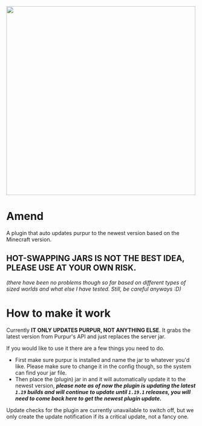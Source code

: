 <img src="https://amend.mrtron.dev/img/amend.png" width="500px">


# Amend 
A plugin that auto updates purpur to the newest version based on the Minecraft version.
 ## HOT-SWAPPING JARS IS NOT THE BEST IDEA, PLEASE USE AT YOUR OWN RISK. 
 *(there have been no problems though so far based on different types of sized worlds and what else I have tested. Still, be careful anyways :D)*
 
 
 # How to make it work
 Currently **IT ONLY UPDATES PURPUR, NOT ANYTHING ELSE**.
 It grabs the latest version from Purpur's API and just replaces the server jar.
 
 If you would like to use it there are a few things you need to do. 
 - First make sure purpur is installed and name the jar to whatever you'd like. Please make sure to change it in the config though, so the system can find your jar file. 
 - Then place the (plugin) jar in and it will automatically update it to the newest version, ***please note as of now the plugin is updating the latest `1.19` builds and will continue to update until `1.19.1` releases, you will need to come back here to get the newest plugin update.***
 
 Update checks for the plugin are currently unavailable to switch off, but we only create the update notification if its a critical update, not a fancy one.
